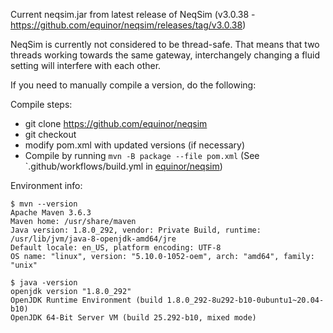 Current neqsim.jar from latest release of NeqSim (v3.0.38 - https://github.com/equinor/neqsim/releases/tag/v3.0.38)

NeqSim is currently not considered to be thread-safe. That means that two threads working towards the same gateway, interchangely changing a fluid setting will interfere with each other.

If you need to manually compile a version, do the following:

Compile steps:

- git clone https://github.com/equinor/neqsim
- git checkout <hash>
- modify pom.xml with updated versions (if necessary)
- Compile by running `mvn -B package --file pom.xml` (See `.github/workflows/build.yml in [equinor/neqsim](https://github.com/equinor/neqsim))

Environment info:

```
$ mvn --version
Apache Maven 3.6.3
Maven home: /usr/share/maven
Java version: 1.8.0_292, vendor: Private Build, runtime: /usr/lib/jvm/java-8-openjdk-amd64/jre
Default locale: en_US, platform encoding: UTF-8
OS name: "linux", version: "5.10.0-1052-oem", arch: "amd64", family: "unix"
```

```
$ java -version
openjdk version "1.8.0_292"
OpenJDK Runtime Environment (build 1.8.0_292-8u292-b10-0ubuntu1~20.04-b10)
OpenJDK 64-Bit Server VM (build 25.292-b10, mixed mode)
```
